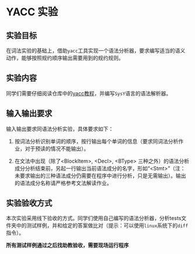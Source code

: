 # YACC 实验

## 实验目标

在词法实验的基础上，借助`yacc`工具实现一个语法分析器，要求编写适当的语义动作，能够按照规约顺序输出需要用到的规约规则。

## 实验内容

同学们需要仔细阅读仓库中的[yacc教程](./yacc教程.md)，并编写`SysY`语言的语法解析器。

## 输入输出要求

输入输出要求同语法分析实验，具体要求如下：

1. 按词法分析识别单词的顺序，按行输出每个单词的信息（要求同词法分析作业，对于预读的情况不能输出）。

2. 在文法中出现（除了\<BlockItem\>, \<Decl>, \<BType> 三种之外）的语法分析成分分析结束前，另起一行输出当前语法成分的名字，形如“\<Stmt>”（注：未要求输出的三种语法成分仍需要在程序中进行分析，只是无需输出）。输出的语法成分名称请严格参考文法解读作业。

## 实验验收方式

本次实验采用线下验收的方式。同学们使用自己编写的语法分析器，分析tests文件夹中的测试样例，并和给定的答案做比对（提示：可以使用`linux`系统下的`diff`指令）。

**所有测试样例通过之后找助教验收，需要现场运行程序**